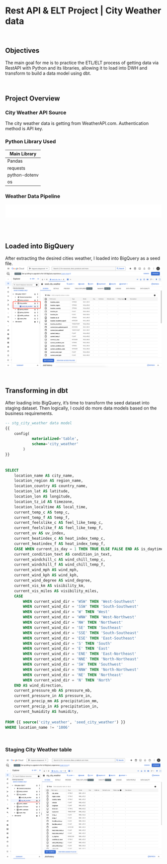 # Rest API & ELT Project | City Weather data

<br>

## Objectives
The main goal for me is to practice the ETL/ELT process of getting data via RestAPI with Python and its libraries, allowing it to load into DWH and transform to build a data model using dbt.

<br>

## Project Overview
### City Weather API Source
The city weather data is getting from WeatherAPI.com. Authentication method is API key.

### Python Library Used
| Main Library  |
| ------------- |
| Pandas        |
| requests      |
| python-dotenv |
| os            |

### Weather Data Pipeline
![Weather Data Pipeline](media/weather_data.svg)

<br><br>

## Loaded into BigQuery 
After extracting the desired cities weather, I loaded into BigQuery as a seed file.
![Screenshot of BigQuery](media/load_into_DWH.png)

<br>

## Transforming in dbt
After loading into BigQuery, it’s time to transform the seed dataset into staging  dataset. Then logically, I could do more data models based on the business requirements.

```sql
-- stg_city_weather data model
{{ 
    config(
            materialized='table',
            schema='city_weather'
        ) 
}}


SELECT
    location_name AS city_name,
    location_region AS region_name,
    location_country AS country_name,
    location_lat AS latitude,
    location_lon AS longitude, 
    location_tz_id AS timezone,
    location_localtime AS local_time,
    current_temp_c AS temp_c,
    current_temp_f AS temp_f,
    current_feelslike_c AS feel_like_temp_c,
    current_feelslike_f AS feel_like_temp_f,
    current_uv AS uv_index,
    current_heatindex_c AS heat_index_temp_c,
    current_heatindex_f AS heat_index_temp_f,
    CASE WHEN current_is_day = 1 THEN TRUE ELSE FALSE END AS is_daytime,
    current_condition_text AS condition_in_text,
    current_windchill_c AS wind_chill_temp_c,
    current_windchill_f AS wind_chill_temp_f,
    current_wind_mph AS wind_mph,
    current_wind_kph AS wind_kph,
    current_wind_degree AS wind_degree,
    current_vis_km AS visibility_km,
    current_vis_miles AS visibility_miles,
    CASE 
        WHEN current_wind_dir = 'WSW' THEN 'West-Southwest'
        WHEN current_wind_dir = 'SSW' THEN 'South-Southwest'
        WHEN current_wind_dir = 'W' THEN 'West'
        WHEN current_wind_dir = 'WNW' THEN 'West-Northwest'
        WHEN current_wind_dir = 'NW' THEN 'Northwest'
        WHEN current_wind_dir = 'SE' THEN 'Southeast'
        WHEN current_wind_dir = 'SSE' THEN 'South-Southeast'
        WHEN current_wind_dir = 'ESE' THEN 'East-Southeast'
        WHEN current_wind_dir = 'S' THEN 'South'
        WHEN current_wind_dir = 'E' THEN 'East'
        WHEN current_wind_dir = 'ENE' THEN 'East-Northeast'
        WHEN current_wind_dir = 'NNE' THEN 'North-Northeast'
        WHEN current_wind_dir = 'SW' THEN 'Southwest'
        WHEN current_wind_dir = 'NNW' THEN 'North-Northwest'
        WHEN current_wind_dir = 'NE' THEN 'Northeast'
        WHEN current_wind_dir = 'N' THEN 'North'
    END AS wind_direction,
    current_pressure_mb AS pressure_mb,
    current_pressure_in AS pressure_in,
    current_precip_mm AS precipitation_mm,
    current_precip_in AS precipitation_in,
    current_humidity AS humidity,

FROM {{ source('city_weather', 'seed_city_weather') }}
WHERE location_name != '1006'

```
<br>

### Staging City Weather table
![Staging City Weather table](media/stg_city_weather.png)